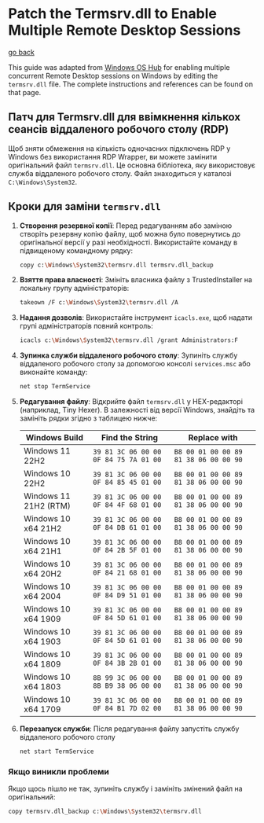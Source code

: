 # Patch the Termsrv.dll to Enable Multiple Remote Desktop Sessions

[go back](../../README.md#bootable-usb-stick-on-linux)

This guide was adapted from [Windows OS Hub](https://woshub.com/how-to-allow-multiple-rdp-sessions-in-windows-10/) for enabling multiple concurrent Remote Desktop sessions on Windows by editing the `termsrv.dll` file. The complete instructions and references can be found on that page.

## Патч для Termsrv.dll для ввімкнення кількох сеансів віддаленого робочого столу (RDP)

Щоб зняти обмеження на кількість одночасних підключень RDP у Windows без використання RDP Wrapper, ви можете замінити оригінальний файл `termsrv.dll`. Це основна бібліотека, яку використовує служба віддаленого робочого столу. Файл знаходиться у каталозі `C:\Windows\System32`.

## Кроки для заміни `termsrv.dll`

1. **Створення резервної копії**: Перед редагуванням або заміною створіть резервну копію файлу, щоб можна було повернутись до оригінальної версії у разі необхідності. Використайте команду в підвищеному командному рядку:

   ```bash
   copy c:\Windows\System32\termsrv.dll termsrv.dll_backup
   ```

2. **Взяття права власності**: Змініть власника файлу з TrustedInstaller на локальну групу адміністраторів:

   ```bash
   takeown /F c:\Windows\System32\termsrv.dll /A
   ```

3. **Надання дозволів**: Використайте інструмент `icacls.exe`, щоб надати групі адміністраторів повний контроль:

   ```bash
   icacls c:\Windows\System32\termsrv.dll /grant Administrators:F
   ```

4. **Зупинка служби віддаленого робочого столу**: Зупиніть службу віддаленого робочого столу за допомогою консолі `services.msc` або виконайте команду:

   ```bash
   net stop TermService
   ```

5. **Редагування файлу**: Відкрийте файл `termsrv.dll` у HEX-редакторі (наприклад, Tiny Hexer). В залежності від версії Windows, знайдіть та замініть рядки згідно з таблицею нижче:

    | **Windows Build**       | **Find the String**                                | **Replace with**                            |
    |-------------------------|----------------------------------------------------|---------------------------------------------|
    | Windows 11 22H2         | `39 81 3C 06 00 00 0F 84 75 7A 01 00`              | `B8 00 01 00 00 89 81 38 06 00 00 90`      |
    | Windows 10 22H2         | `39 81 3C 06 00 00 0F 84 85 45 01 00`              | `B8 00 01 00 00 89 81 38 06 00 00 90`      |
    | Windows 11 21H2 (RTM)   | `39 81 3C 06 00 00 0F 84 4F 68 01 00`              | `B8 00 01 00 00 89 81 38 06 00 00 90`      |
    | Windows 10 x64 21H2     | `39 81 3C 06 00 00 0F 84 DB 61 01 00`              | `B8 00 01 00 00 89 81 38 06 00 00 90`      |
    | Windows 10 x64 21H1     | `39 81 3C 06 00 00 0F 84 2B 5F 01 00`              | `B8 00 01 00 00 89 81 38 06 00 00 90`      |
    | Windows 10 x64 20H2     | `39 81 3C 06 00 00 0F 84 21 68 01 00`              | `B8 00 01 00 00 89 81 38 06 00 00 90`      |
    | Windows 10 x64 2004     | `39 81 3C 06 00 00 0F 84 D9 51 01 00`              | `B8 00 01 00 00 89 81 38 06 00 00 90`      |
    | Windows 10 x64 1909     | `39 81 3C 06 00 00 0F 84 5D 61 01 00`              | `B8 00 01 00 00 89 81 38 06 00 00 90`      |
    | Windows 10 x64 1903     | `39 81 3C 06 00 00 0F 84 5D 61 01 00`              | `B8 00 01 00 00 89 81 38 06 00 00 90`      |
    | Windows 10 x64 1809     | `39 81 3C 06 00 00 0F 84 3B 2B 01 00`              | `B8 00 01 00 00 89 81 38 06 00 00 90`      |
    | Windows 10 x64 1803     | `8B 99 3C 06 00 00 8B B9 38 06 00 00`              | `B8 00 01 00 00 89 81 38 06 00 00 90`      |
    | Windows 10 x64 1709     | `39 81 3C 06 00 00 0F 84 B1 7D 02 00`              | `B8 00 01 00 00 89 81 38 06 00 00 90`      |

6. **Перезапуск служби**: Після редагування файлу запустіть службу віддаленого робочого столу

   ```bash
   net start TermService
   ```

### Якщо виникли проблеми

Якщо щось пішло не так, зупиніть службу і замініть змінений файл на оригінальний:

   ```bash
   copy termsrv.dll_backup c:\Windows\System32\termsrv.dll
   ```
